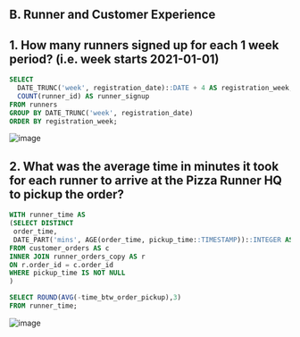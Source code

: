 ## B. Runner and Customer Experience

## 1. How many runners signed up for each 1 week period? (i.e. week starts 2021-01-01)

```sql
SELECT 
  DATE_TRUNC('week', registration_date)::DATE + 4 AS registration_week,
  COUNT(runner_id) AS runner_signup
FROM runners
GROUP BY DATE_TRUNC('week', registration_date)
ORDER BY registration_week;
```

![image](https://user-images.githubusercontent.com/104872221/230781279-0227d5b9-9ec8-4da3-8df1-7d64625c86e5.png)

## 2. What was the average time in minutes it took for each runner to arrive at the Pizza Runner HQ to pickup the order?

```sql
WITH runner_time AS
(SELECT DISTINCT 
 order_time,
 DATE_PART('mins', AGE(order_time, pickup_time::TIMESTAMP))::INTEGER AS time_btw_order_pickup
FROM customer_orders AS c
INNER JOIN runner_orders_copy AS r
ON r.order_id = c.order_id
WHERE pickup_time IS NOT NULL
)

SELECT ROUND(AVG(-time_btw_order_pickup),3)
FROM runner_time;
```

![image](https://user-images.githubusercontent.com/104872221/230783005-5471af7e-3336-4cdf-bddc-168f432530da.png)

